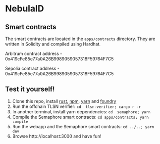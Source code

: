 
# NebulaID

## Smart contracts
The smart contracts are located in the `apps/contracts` directory. They are written in Solidity and compiled using Hardhat.

Arbitrum contract address - 0x419cFe85e77a0A26B9989059057318F59764F7C5

Sepolia contract address - 0x419cFe85e77a0A26B9989059057318F59764F7C5


## Test it yourself!
1. Clone this repo, install [rust](https://www.rust-lang.org/tools/install), [npm](https://docs.npmjs.com/downloading-and-installing-node-js-and-npm), [yarn](https://classic.yarnpkg.com/lang/en/docs/install/#mac-stable) and [foundry](https://getfoundry.sh/)
2. Run the offchain TLSN verifier: `cd  tlsn-verifier; cargo r -r`
3. In another terminal, install yarn dependencies: `cd  semaphore; yarn`
4. Compile the Semaphore smart contracts: `cd apps/contracts; yarn compile`
5. Run the webapp and the Semaphore smart contracts: `cd ../..; yarn dev`
6. Browse http://localhost:3000 and have fun!
